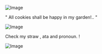 ![Image](https://github.com/user-attachments/assets/02270681-7dae-4cf3-9cd4-f1121784f329)




" All cookies shall be happy in my garden!.. "



![Image](https://github.com/user-attachments/assets/19bfc5f8-1526-4043-a727-2ddbffd3ebb1)



Check my straw , ata and pronoun. !






![Image](https://github.com/user-attachments/assets/2500fc6b-1eb2-4698-81fd-8d3e91bfaf04)
